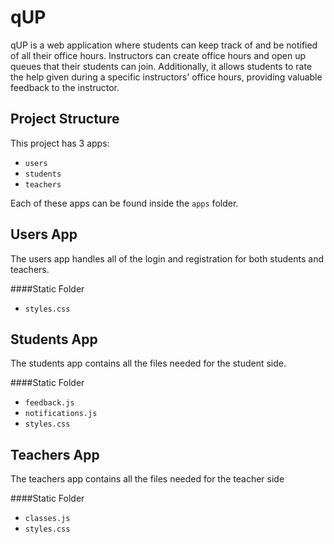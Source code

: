 # qUP
qUP is a web application where students can keep track of and be notified of all their office hours. Instructors can 
create office hours and open up queues that their students can join. Additionally, it allows students to rate the help 
given during a specific instructors' office hours, providing valuable feedback to 
the instructor. 

Project Structure
--
This project has 3 apps:
* `users`
* `students`
* `teachers`

Each of these apps can be found inside the `apps` folder.

Users App
----
The users app handles all of the login and registration for both students and teachers.


####Static Folder
* `styles.css`

Students App
----
The students app contains all the files needed for the student side.

####Static Folder
* `feedback.js`
* `notifications.js`
* `styles.css`

Teachers App
----
The teachers app contains all the files needed for the teacher side

####Static Folder
* `classes.js`
* `styles.css`